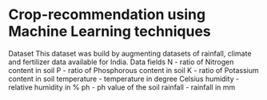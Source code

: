 # Crop-recommendation using Machine Learning techniques
Dataset
This dataset was build by augmenting datasets of rainfall, climate and fertilizer data available for India.
Data fields
N - ratio of Nitrogen content in soil
P - ratio of Phosphorous content in soil
K - ratio of Potassium content in soil
temperature - temperature in degree Celsius
humidity - relative humidity in %
ph - ph value of the soil
rainfall - rainfall in mm
